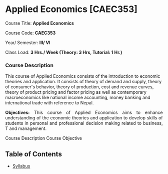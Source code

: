 # Applied Economics [CAEC353]

Course Title: **Applied Economics**

Course Code: **CAEC353**

Year/ Semester: **III/ VI**

Class Load: **3 Hrs./ Week (Theory: 3 Hrs, Tutorial: 1 Hr.)**

### Course Description

<p align="justify">

This course of Applied Economics consists of the introduction to economic theories and application. It consists of theory of demand and supply, theory of consumer's behavior, theory of production, cost and revenue curves, theory of product pricing and factor pricing as well as contemporary macroeconomics like national income accounting, money banking and international trade with reference to Nepal.
</p>

<p align="justify">
<b>Objectives:</b>
This course of Applied Economics aims to enhance understanding of the economic theories and application to develop skills of students in personal and professional decision making related to business, T and management.
</p>

Course Description
Course Objective

## Table of Contents

- [Syllabus](./syllabus.md)